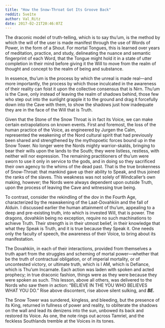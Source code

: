 ```yaml
---
title: "How the Snow-Throat Got Its Groove Back"
reddit: 5ve1te
author: Val_Ritz
date: 2017-02-21T20:46:07Z
---
```


The draconic model of truth-telling, which is to say thu’um, is the method by which the will of the user is made manifest through the use of Words of Power, in the form of a Shout. For mortal Tongues, this is learned over years of meditation, practice, and study, delineating the nuance and semantic fingerprint of each Word, that the Tongue might hold it in a state of utter completion in their mind before giving it the Will to move from the realm of thought and concept to the realm of being and substance.

In essence, thu’um is the process by which the unreal is made real—and more importantly, the process by which those inculcated in the awareness of their reality can foist it upon the collective consensus that is Nirn. Thu’um is the Cave, only instead of leaving the realm of shadows behind, those few who step out into the sunlight grapple it to the ground and drag it forcefully down into the Cave with them, to show the shadows just how inadequate they are in the face of the Will that is Truth.

Given that the Stone of the Snow Throat is in fact its Voice, we can make certain extrapolations on known events. First and foremost, the loss of the human practice of the Voice, as engineered by Jurgen the Calm, represented the weakening of the Nord cultural spirit that had previously been shared and strengthened by the mythopoetic forces bound up in the Snow Tower. No longer were the Nords mighty warrior-skalds, bringing to bear their wills upon the lands to the South; they were listless, restless, with neither will nor expression. The remaining practitioners of thu’um were sworn to use it only in service to the gods, and in doing so they sacrificed their own agency to the whims of the dead past. That is the true brokenness of Snow-Throat: that mankind gave up their ability to Speak, and thus joined the ranks of the slaves. This weakness was not solely of Windcaller’s own making, however; the Nords were always dependent upon outside Truth, upon the process of leaving the Cave and witnessing true being.

To contrast, consider the rekindling of the dov in the Fourth Age, characterized by the reawakening of the Laat-Dovahkiin and the fall of Alduin. I discussed earlier the human attainment of thu’um, appealing to a deep and pre-existing truth, into which is invested Will, that is power. The dragons, dovahkiin being no exception, require no such machinations to achieve Truth. Their strength is in their utmost belief, in their knowledge that what they Speak is Truth, and it is true because they Speak it. One needs only the faculty of speech, the awareness of their Voice, to bring about its manifestation.

The Dovahkiin, in each of their interactions, provided from themselves a truth apart from the struggles and scheming of mortal power—whether that be the truth of contractual obligation, or of imperial mortality, or of uncontested victory, or ultimate truth, which is I AM, which is Defiance, which is Thu’um Incarnate. Each action was laden with spoken and acted prophecy; in true draconic fashion, things were as they were because they were spoken as such. This lesson, above all others, was delivered to the Nords who saw them in action: “BELIEVE IN THE YOU WHO BELIEVES WHAT YOU DO.” Rise above discontent, rise above silent sulking, and ***BE.***

The Snow Tower was sundered, kingless, and bleeding, but the presence of its King, returned in fullness of power and reality, to obliterate the shadows on the wall and lead its denizens into the sun, unbowed its back and restored its Voice. As one, the note rings out across Tamriel, and the feckless Southlands tremble at the Voices in its tones.

